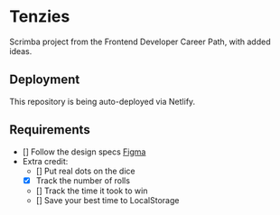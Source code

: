# Tenzies
Scrimba project from the Frontend Developer Career Path, with added ideas. 

## Deployment
This repository is being auto-deployed via Netlify.

## Requirements
* [] Follow the design specs [Figma]()
* Extra credit:
    * [] Put real dots on the dice
    * [x] Track the number of rolls
    * [] Track the time it took to win
    * [] Save your best time to LocalStorage

